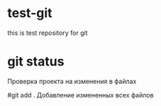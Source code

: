 # test-git
this is test repository for git

# git status
Проверка проекта на изменения в файлах

#git add . 
Добавление измененных всех файлов